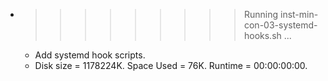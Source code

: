 * >>>>>>>>> Running inst-min-con-03-systemd-hooks.sh ...
  * Add systemd hook scripts.
  * Disk size = 1178224K. Space Used = 76K. Runtime = 00:00:00:00.

